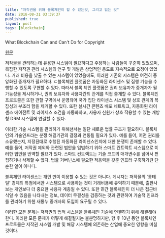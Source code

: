 ```yaml
---
title: "저작권을 위해 블록체인이 할 수 있는것, 그리고 없는 것"
date: 2018-08-31 03:39:37
published: true
layout: post
tags: [blockchain]
---
```


What Blockchain Can and Can't Do for Copyright

[원문](https://papers.ssrn.com/sol3/papers.cfm?abstract_id=3227381)

저작물을 관리하는데 유용한 시스템이 필요하다고 주장하는 사람들이 꾸준히 있었으며, 복잡한 저작권 관리 시스템의 연구 및 개발은 상업적인 용도로 지속적으로 요청이 있었다. 거래 비용을 낮출 수 있는 시스템이 있었음에도, 이러한 기존의 시스템은 여전히 중앙화된 중개자가 필요하다. ㄷ블록체인 플랫폼은 자동화된 라이센스 및 집행 기능을 수행할 수 있도록 구현할 수 있다. 따라서 블록 체인 플랫폼은 권리 보유자가 중개자가 될 가능성을 제시하거나, 권리 보유자와 사용자간의 관계를 직접 중개할 수 있다. 블록체인 프로토콜은 또한 관할 구역에서 운영되어 국가 집단 라이센스 시스템 및 상호 관계의 복잡성과 부조리 함을 제거할 수 있다. 또한 실시간 콘텐츠 배포 네트워크, 자동화된 라이센스 에이전트 및 라이세스 조건을 자동화하고, 사용자 신원가 상호 작용할 수 있는 개방형 DRM 시스템에 연결할 수 있다.

이러한 기술 시스템을 관리하기 위해선서는 일단 새로운 법률 구조가 필요하다. 블록체인의 기술인프라는 분쟁 해결기관의 결정과 연동될 필요가 있다. 예를 들어, 어떤 권리를 소유했는지, 지정된대로 수행된 자동화된 라이센스인지에 대한 분쟁이 존재할 수 있다. 예를 들어, 저작권 예외와 관련된 법안을 입법하기 위하 스마트 컨트랙트 시스템으로 이러한 법안을 번역할 필요가 있다. 스마트 컨트랙트는 기술 코드의 매개변수를 넘어서 편집하거나 삭제할 수 없다. 법률 거버넌스에 필요한 적응력을 갖춘 인프라 구축하기란 단순한 일이 아니다.

블록체인 라이센스는 개인 만이 이용할 수 있는 것은 아니다. 게시자는 저작물의 '롱테일' 경제의 특점에서만 시스템으로 사용하는 것이 거래비용에 유익하기 때문에, 출판사보는 개인보다 더 중요한 사용자 계층일 수 있다. 또한 민간 블록체인이 더 나은 접근바식일 수 있음을 나타내는 정보, 데이터 무결성을 검증하는 것과 관련하여 기술적 인프라를 관리하기 위핸 새롱누 중개자의 도입이 요구될 수 있다.  

이러한 모든 문제는 저작권의 법적 시스템을 블록체인 기술에 연결하기 위해 해결해야 한다. 이러한 모든 문제가 어떻게 해결될지는 불분명하지만, 향 후 10년 동안 블록체인 프로토콜은 저작권 시스템 개발 및 해당 시스템에 의존하는 산업에 중요한 영향을 미칠 것이다.